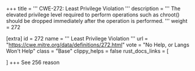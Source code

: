 +++
title = '''
CWE-272: Least Privilege Violation
'''
description	= '''
The elevated privilege level required to perform operations such as chroot() should be dropped immediately after the operation is performed.
'''
weight = 272

[extra]
id = 272
name = '''
Least Privilege Violation
'''
url = "https://cwe.mitre.org/data/definitions/272.html"
vote = "No Help, or Langs Won't Help"
class = "Base"
clippy_helps = false
rust_docs_links = [
	
]
+++
See 256 reason